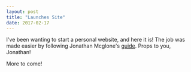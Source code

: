 ```yaml
---
layout: post
title: "Launches Site"
date: 2017-02-17
---
```


I've been wanting to start a personal website, and here it is! The job was made easier by following Jonathan Mcglone's [guide](http://jmcglone.com/guides/github-pages/). Props to you, Jonathan!

More to come!
